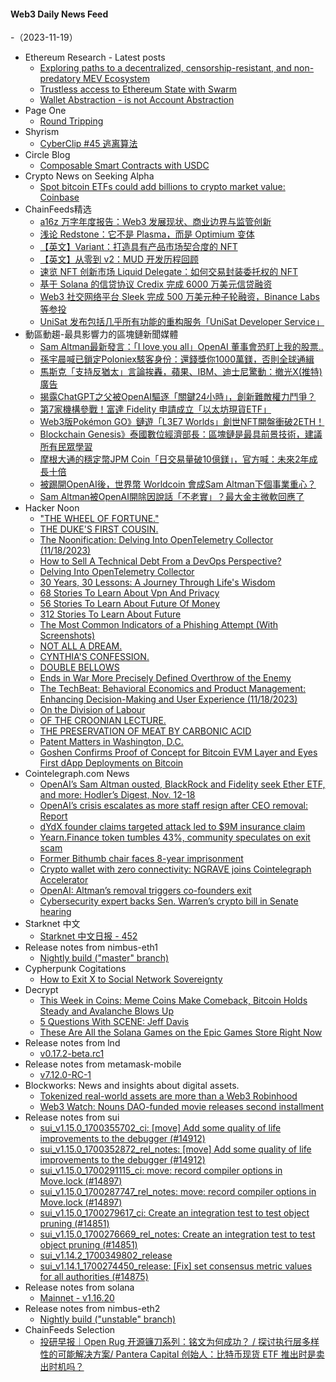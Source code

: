 #### Web3 Daily News Feed
-（2023-11-19）

- Ethereum Research - Latest posts
  - [Exploring paths to a decentralized, censorship-resistant, and non-predatory MEV Ecosystem](https://ethresear.ch/t/exploring-paths-to-a-decentralized-censorship-resistant-and-non-predatory-mev-ecosystem/17312/10)
  - [Trustless access to Ethereum State with Swarm](https://ethresear.ch/t/trustless-access-to-ethereum-state-with-swarm/17350/10)
  - [Wallet Abstraction - is not Account Abstraction](https://ethresear.ch/t/wallet-abstraction-is-not-account-abstraction/17445/4)
- Page One
  - [Round Tripping](https://pageone.gg/p/round-tripping-614)
- Shyrism
  - [CyberClip #45 逃离算法](https://shyrz.me/cyberclip-45-escape-the-algorithm/)
- Circle Blog
  - [Composable Smart Contracts with USDC](https://www.circle.com/blog/composable-smart-contracts-with-usdc)
- Crypto News on Seeking Alpha
  - [Spot bitcoin ETFs could add billions to crypto market value: Coinbase](https://seekingalpha.com/news/4037938-spot-bitcoin-etfs-could-add-billions-to-crypto-market-value-coinbase?utm_source=feed_news_crypto&utm_medium=referral&feed_item_type=news)
- ChainFeeds精选
  - [a16z 万字年度报告：Web3 发展现状、商业边界与监管创新](https://www.chaincatcher.com/article/2106333)
  - [浅论 Redstone：它不是 Plasma，而是 Optimium 变体](https://mp.weixin.qq.com/s/_JkGN1i0GJJKp-Yu2o6fNw)
  - [【英文】Variant：打造具有产品市场契合度的 NFT](https://nystrom.substack.com/p/lessons-from-nfts-with-product-market)
  - [【英文】从零到 v2：MUD 开发历程回顾](https://lattice.xyz/blog/mud-zero-to-v2)
  - [速览 NFT 创新市场 Liquid Delegate：如何交易封装委托权的 NFT](https://www.panewslab.com/zh/articledetails/8jgctex2.html)
  - [基于 Solana 的信贷协议 Credix 完成 6000 万美元信贷融资](https://medium.com/credix/pr-credix-raises-a-60m-credit-facility-with-a-3b-asset-manager-d15e4b9ff04d)
  - [Web3 社交网络平台 Sleek 完成 500 万美元种子轮融资，Binance Labs 等参投](https://www.theblock.co/post/263450/binance-labs-web3-social-sleek-seed-token-round-valuation)
  - [UniSat 发布包括几乎所有功能的重构服务「UniSat Developer Service」](https://twitter.com/unisat_wallet/status/1725522349091684684)
- 動區動趨-最具影響力的區塊鏈新聞媒體
  - [Sam Altman最新發言：「I love you all」OpenAI 董事會恐盯上我的股票..](https://www.blocktempo.com/sam-altman-latest-statement/)
  - [孫宇晨喊已鎖定Poloniex駭客身份：還錢獎你1000萬鎂，否則全球通緝](https://www.blocktempo.com/justin-sun-warns-poloniex-hacker-to-pay-back-money-hacker-identity-has-been-confirmed/)
  - [馬斯克「支持反猶太」言論挨轟，蘋果、IBM、迪士尼驚動：撤光X(推特)廣告](https://www.blocktempo.com/apple-disney-ibm-and-more-pull-ads-from-x-after-elon-musk-anti-semitic-comments/)
  - [揭露ChatGPT之父被OpenAI驅逐「關鍵24小時」，創新難敵權力鬥爭？](https://www.blocktempo.com/openai-co-founder-reveals-key-insider-information-about-sam-altmans-firing/)
  - [第7家機構參戰！富達 Fidelity 申請成立「以太坊現貨ETF」](https://www.blocktempo.com/fidelity-files-for-spot-ethereum-etf/)
  - [Web3版Pokémon GO》鏈遊「L3E7 Worlds」創世NFT開盤衝破2ETH！](https://www.blocktempo.com/gamefi-l3e7-worlds-opens-at-over-2-eth/)
  - [Blockchain Genesis》泰國數位經濟部長：區塊鏈是最具前景技術，建議所有民眾學習](https://www.blocktempo.com/thailand-des-minister-says-one-of-the-most-promising-technologies-is-blockchain/)
  - [摩根大通的穩定幣JPM Coin「日交易量破10億鎂」，官方喊：未來2年成長十倍](https://www.blocktempo.com/jpmorgan-chase-says-jpm-coin-daily-trading-volume-will-reach-10-billion/)
  - [被踢開OpenAI後，世界幣 Worldcoin 會成Sam Altman下個事業重心？](https://www.blocktempo.com/can-worldcoin-become-the-focus-of-sam-altmans-new-career/)
  - [Sam Altman被OpenAI開除因說話「不老實」？最大金主微軟回應了](https://www.blocktempo.com/openai-sam-altman-exits-as-ceo-microsoft-responds-having-long-term-agreement-with-openai/)
- Hacker Noon
  - ["THE WHEEL OF FORTUNE."](https://hackernoon.com/the-wheel-of-fortune?source=rss)
  - [THE DUKE'S FIRST COUSIN.](https://hackernoon.com/the-dukes-first-cousin?source=rss)
  - [The Noonification: Delving Into OpenTelemetry Collector (11/18/2023)](https://hackernoon.com/11-18-2023-noonification?source=rss)
  - [How to Sell A Technical Debt From a DevOps Perspective?](https://hackernoon.com/how-to-sell-a-technical-debt-from-a-devops-perspective?source=rss)
  - [Delving Into OpenTelemetry Collector](https://hackernoon.com/delving-into-opentelemetry-collector?source=rss)
  - [30 Years, 30 Lessons: A Journey Through Life's Wisdom](https://hackernoon.com/30-years-30-lessons-a-journey-through-lifes-wisdom?source=rss)
  - [68 Stories To Learn About Vpn And Privacy](https://hackernoon.com/68-stories-to-learn-about-vpn-and-privacy?source=rss)
  - [56 Stories To Learn About Future Of Money](https://hackernoon.com/56-stories-to-learn-about-future-of-money?source=rss)
  - [312 Stories To Learn About Future](https://hackernoon.com/312-stories-to-learn-about-future?source=rss)
  - [The Most Common Indicators of a Phishing Attempt (With Screenshots)](https://hackernoon.com/the-most-common-indicators-of-a-phishing-attempt-with-screenshots?source=rss)
  - [NOT ALL A DREAM.](https://hackernoon.com/not-all-a-dream?source=rss)
  - [CYNTHIA'S CONFESSION.](https://hackernoon.com/cynthias-confession?source=rss)
  - [DOUBLE BELLOWS](https://hackernoon.com/double-bellows?source=rss)
  - [Ends in War More Precisely Defined
Overthrow of the Enemy](https://hackernoon.com/ends-in-war-more-precisely-defined-overthrow-of-the-enemy?source=rss)
  - [The TechBeat: Behavioral Economics and Product Management: Enhancing Decision-Making and User Experience (11/18/2023)](https://hackernoon.com/11-18-2023-techbeat?source=rss)
  - [On the Division of Labour](https://hackernoon.com/on-the-division-of-labour-egfhwqk?source=rss)
  - [OF THE CROONIAN LECTURE.](https://hackernoon.com/of-the-croonian-lecture?source=rss)
  - [THE PRESERVATION OF MEAT BY CARBONIC ACID](https://hackernoon.com/the-preservation-of-meat-by-carbonic-acid?source=rss)
  - [Patent Matters in Washington, D.C.](https://hackernoon.com/patent-matters-in-washington-dc?source=rss)
  - [Goshen Confirms Proof of Concept for Bitcoin EVM Layer and Eyes First dApp Deployments on Bitcoin](https://hackernoon.com/goshen-confirms-proof-of-concept-for-bitcoin-evm-layer-and-eyes-first-dapp-deployments-on-bitcoin?source=rss)
- Cointelegraph.com News
  - [OpenAI’s Sam Altman ousted, BlackRock and Fidelity seek Ether ETF, and more: Hodler’s Digest, Nov. 12-18](https://cointelegraph.com/magazine/openais-sam-altman-ousted-blackrock-and-fidelity-seek-ether-etf-and-more-hodlers-digest-nov-12-18/)
  - [OpenAI’s crisis escalates as more staff resign after CEO removal: Report](https://cointelegraph.com/news/openai-crisis-escalates-more-staff-resign-ceo-removal)
  - [dYdX founder claims targeted attack led to $9M insurance claim](https://cointelegraph.com/news/founder-dydx-targeted-attack-insurance-use)
  - [Yearn.Finance token tumbles 43%, community speculates on exit scam](https://cointelegraph.com/news/yearnfinance-token-tumbles-43-community-speculates-on-exit-scam)
  - [Former Bithumb chair faces 8-year imprisonment](https://cointelegraph.com/news/former-bithumb-chairman-faces-eight-year-imprisonment)
  - [Crypto wallet with zero connectivity: NGRAVE joins Cointelegraph Accelerator](https://cointelegraph.com/news/crypto-wallet-with-zero-connectivity-ngrave-joins-cointelegraph-accelerator)
  - [OpenAI: Altman’s removal triggers co-founders exit](https://cointelegraph.com/news/open-ai-altman-removal-triggers-co-founder-brockman-exit)
  - [Cybersecurity expert backs Sen. Warren’s crypto bill in Senate hearing](https://cointelegraph.com/news/cybersecurity-expert-senator-warren-crypto)
- Starknet 中文
  - [Starknet 中文日报 - 452](https://starknetzh.substack.com/p/starknet-452)
- Release notes from nimbus-eth1
  - [Nightly build ("master" branch)](https://github.com/status-im/nimbus-eth1/releases/tag/nightly)
- Cypherpunk Cogitations
  - [How to Exit X to Social Network Sovereignty](https://blog.lopp.net/how-to-exit-x-to-social-network-sovereignty/)
- Decrypt
  - [This Week in Coins: Meme Coins Make Comeback, Bitcoin Holds Steady and Avalanche Blows Up](https://decrypt.co/206596/this-week-in-coins-meme-coin-comeback-bitcoin-steady-avalanche-blows-up)
  - [5 Questions With SCENE: Jeff Davis](https://decrypt.co/206527/5-questions-with-scene-jeff-davis)
  - [These Are All the Solana Games on the Epic Games Store Right Now](https://decrypt.co/206556/these-are-all-the-solana-games-on-the-epic-games-store-right-now)
- Release notes from lnd
  - [v0.17.2-beta.rc1](https://github.com/lightningnetwork/lnd/releases/tag/v0.17.2-beta.rc1)
- Release notes from metamask-mobile
  - [v7.12.0-RC-1](https://github.com/MetaMask/metamask-mobile/releases/tag/v7.12.0-RC-1)
- Blockworks: News and insights about digital assets.
  - [Tokenized real-world assets are more than a Web3 Robinhood](https://blockworks.co/news/tokenized-machine-real-world-assets)
  - [Web3 Watch: Nouns DAO-funded movie releases second installment](https://blockworks.co/news/web3-watch-nouns-dao-movie)
- Release notes from sui
  - [sui_v1.15.0_1700355702_ci: [move] Add some quality of life improvements to the debugger (#14912)](https://github.com/MystenLabs/sui/releases/tag/sui_v1.15.0_1700355702_ci)
  - [sui_v1.15.0_1700352872_rel_notes: [move] Add some quality of life improvements to the debugger (#14912)](https://github.com/MystenLabs/sui/releases/tag/sui_v1.15.0_1700352872_rel_notes)
  - [sui_v1.15.0_1700291115_ci: move: record compiler options in Move.lock (#14897)](https://github.com/MystenLabs/sui/releases/tag/sui_v1.15.0_1700291115_ci)
  - [sui_v1.15.0_1700287747_rel_notes: move: record compiler options in Move.lock (#14897)](https://github.com/MystenLabs/sui/releases/tag/sui_v1.15.0_1700287747_rel_notes)
  - [sui_v1.15.0_1700279617_ci: Create an integration test to test object pruning (#14851)](https://github.com/MystenLabs/sui/releases/tag/sui_v1.15.0_1700279617_ci)
  - [sui_v1.15.0_1700276669_rel_notes: Create an integration test to test object pruning (#14851)](https://github.com/MystenLabs/sui/releases/tag/sui_v1.15.0_1700276669_rel_notes)
  - [sui_v1.14.2_1700349802_release](https://github.com/MystenLabs/sui/releases/tag/sui_v1.14.2_1700349802_release)
  - [sui_v1.14.1_1700274450_release: [Fix] set consensus metric values for all authorities (#14875)](https://github.com/MystenLabs/sui/releases/tag/sui_v1.14.1_1700274450_release)
- Release notes from solana
  - [Mainnet - v1.16.20](https://github.com/solana-labs/solana/releases/tag/v1.16.20)
- Release notes from nimbus-eth2
  - [Nightly build ("unstable" branch)](https://github.com/status-im/nimbus-eth2/releases/tag/nightly)
- ChainFeeds Selection
  - [投研早报｜Open Rug 开源镰刀系列：铭文为何成功？ / 探讨执行层多样性的可能解决方案/ Pantera Capital 创始人：比特币现货 ETF 推出时是卖出时机吗？](https://substack.chainfeeds.xyz/p/open-rug-pantera-capital-etf)
